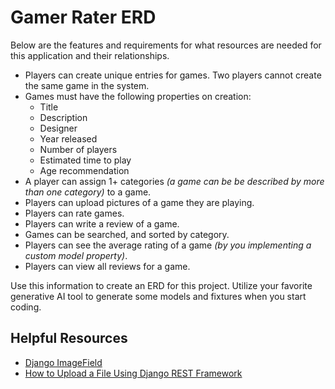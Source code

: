 # Gamer Rater ERD

Below are the features and requirements for what resources are needed for this application and their relationships.

* Players can create unique entries for games. Two players cannot create the same game in the system.
* Games must have the following properties on creation:
    * Title
    * Description
    * Designer
    * Year released
    * Number of players
    * Estimated time to play
    * Age recommendation
* A player can assign 1+ categories _(a game can be be described by more than one category)_ to a game.
* Players can upload pictures of a game they are playing.
* Players can rate games.
* Players can write a review of a game.
* Games can be searched, and sorted by category.
* Players can see the average rating of a game _(by you implementing a custom model property)_.
* Players can view all reviews for a game.

Use this information to create an ERD for this project. Utilize your favorite generative AI tool to generate some models and fixtures when you start coding.

## Helpful Resources

* [Django ImageField](https://www.geeksforgeeks.org/imagefield-django-models/)
* [How to Upload a File Using Django REST Framework](https://dev.to/djangotricks/how-to-upload-a-file-using-django-rest-framework-1kgf)